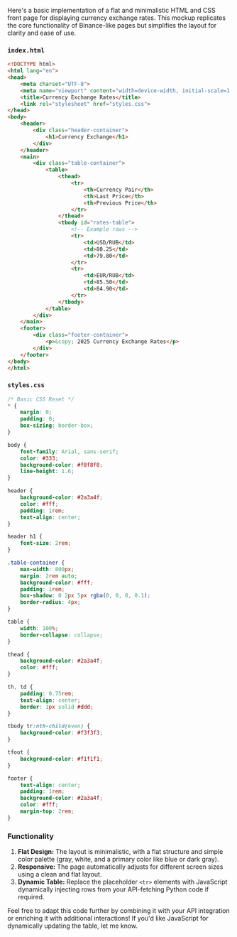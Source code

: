 Here's a basic implementation of a flat and minimalistic HTML and CSS front page for displaying currency exchange rates. This mockup replicates the core functionality of Binance-like pages but simplifies the layout for clarity and ease of use.

### `index.html`
```html
<!DOCTYPE html>
<html lang="en">
<head>
    <meta charset="UTF-8">
    <meta name="viewport" content="width=device-width, initial-scale=1.0">
    <title>Currency Exchange Rates</title>
    <link rel="stylesheet" href="styles.css">
</head>
<body>
    <header>
        <div class="header-container">
            <h1>Currency Exchange</h1>
        </div>
    </header>
    <main>
        <div class="table-container">
            <table>
                <thead>
                    <tr>
                        <th>Currency Pair</th>
                        <th>Last Price</th>
                        <th>Previous Price</th>
                    </tr>
                </thead>
                <tbody id="rates-table">
                    <!-- Example rows -->
                    <tr>
                        <td>USD/RUB</td>
                        <td>80.25</td>
                        <td>79.80</td>
                    </tr>
                    <tr>
                        <td>EUR/RUB</td>
                        <td>85.50</td>
                        <td>84.90</td>
                    </tr>
                </tbody>
            </table>
        </div>
    </main>
    <footer>
        <div class="footer-container">
            <p>&copy; 2025 Currency Exchange Rates</p>
        </div>
    </footer>
</body>
</html>
```

### `styles.css`
```css
/* Basic CSS Reset */
* {
    margin: 0;
    padding: 0;
    box-sizing: border-box;
}

body {
    font-family: Arial, sans-serif;
    color: #333;
    background-color: #f8f8f8;
    line-height: 1.6;
}

header {
    background-color: #2a3a4f;
    color: #fff;
    padding: 1rem;
    text-align: center;
}

header h1 {
    font-size: 2rem;
}

.table-container {
    max-width: 800px;
    margin: 2rem auto;
    background-color: #fff;
    padding: 1rem;
    box-shadow: 0 2px 5px rgba(0, 0, 0, 0.1);
    border-radius: 4px;
}

table {
    width: 100%;
    border-collapse: collapse;
}

thead {
    background-color: #2a3a4f;
    color: #fff;
}

th, td {
    padding: 0.75rem;
    text-align: center;
    border: 1px solid #ddd;
}

tbody tr:nth-child(even) {
    background-color: #f3f3f3;
}

tfoot {
    background-color: #f1f1f1;
}

footer {
    text-align: center;
    padding: 1rem;
    background-color: #2a3a4f;
    color: #fff;
    margin-top: 2rem;
}
```

### Functionality
1. **Flat Design:** The layout is minimalistic, with a flat structure and simple color palette (gray, white, and a primary color like blue or dark gray).
2. **Responsive:** The page automatically adjusts for different screen sizes using a clean and flat layout.
3. **Dynamic Table:** Replace the placeholder `<tr>` elements with JavaScript dynamically injecting rows from your API-fetching Python code if required.

Feel free to adapt this code further by combining it with your API integration or enriching it with additional interactions! If you'd like JavaScript for dynamically updating the table, let me know.